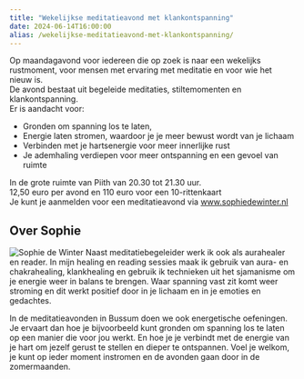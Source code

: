 ```yaml
---
title: "Wekelijkse meditatieavond met klankontspanning"
date: 2024-06-14T16:00:00
alias: /wekelijkse-meditatieavond-met-klankontspanning/
---
```


Op maandagavond voor iedereen die op zoek is naar een wekelijks rustmoment, voor mensen met ervaring met meditatie en voor wie het nieuw is.\
De avond bestaat uit begeleide meditaties, stiltemomenten en klankontspanning.\
Er is aandacht voor:

- Gronden om spanning los te laten,
- Energie laten stromen, waardoor je je meer bewust wordt van je lichaam
- Verbinden met je hartsenergie voor meer innerlijke rust
- Je ademhaling verdiepen voor meer ontspanning en een gevoel van ruimte

In de grote ruimte van Piith van 20.30 tot 21.30 uur.\
12,50 euro per avond en 110 euro voor een 10-rittenkaart\
Je kunt je aanmelden voor een meditatieavond via www.sophiedewinter.nl

## Over Sophie

![Sophie de Winter](https://res.cloudinary.com/piith/image/upload/v1707213462/2024/02/Profielfoto23_vriekant.jpg#dimensions=medium-portrait&align=right)
Naast meditatiebegeleider werk ik ook als aurahealer en reader. In mijn healing en reading sessies maak ik gebruik van aura- en chakrahealing, klankhealing en gebruik ik technieken uit het sjamanisme om je energie weer in balans te brengen. Waar spanning vast zit komt weer stroming en dit werkt positief door in je lichaam en in je emoties en gedachtes.

In de meditatieavonden in Bussum doen we ook energetische oefeningen. Je ervaart dan hoe je bijvoorbeeld kunt gronden om spanning los te laten op een manier die voor jou werkt. En hoe je je verbindt met de energie van je hart om jezelf gerust te stellen en dieper te ontspannen. Voel je welkom, je kunt op ieder moment instromen en de avonden gaan door in de zomermaanden.
